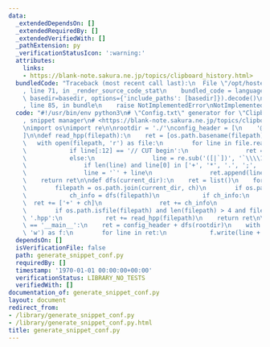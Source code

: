 ```yaml
---
data:
  _extendedDependsOn: []
  _extendedRequiredBy: []
  _extendedVerifiedWith: []
  _pathExtension: py
  _verificationStatusIcon: ':warning:'
  attributes:
    links:
    - https://blank-note.sakura.ne.jp/topics/clipboard_history.html>
  bundledCode: "Traceback (most recent call last):\n  File \"/opt/hostedtoolcache/Python/3.9.0/x64/lib/python3.9/site-packages/onlinejudge_verify/documentation/build.py\"\
    , line 71, in _render_source_code_stat\n    bundled_code = language.bundle(stat.path,\
    \ basedir=basedir, options={'include_paths': [basedir]}).decode()\n  File \"/opt/hostedtoolcache/Python/3.9.0/x64/lib/python3.9/site-packages/onlinejudge_verify/languages/python.py\"\
    , line 85, in bundle\n    raise NotImplementedError\nNotImplementedError\n"
  code: "#!/usr/bin/env python3\n# \"Config.txt\" generator for \"Clipboard History\"\
    , snippet manager\n# <https://blank-note.sakura.ne.jp/topics/clipboard_history.html>\n\
    \nimport os\nimport re\n\nrootdir = './'\nconfig_header = [\n    '@NoteHotkey=Shift,400'\n\
    ]\n\ndef read_hpp(filepath):\n    ret = [os.path.basename(filepath) + '|']\n \
    \   with open(filepath, 'r') as file:\n        for line in file.read().splitlines():\n\
    \            if line[:12] == '// CUT begin':\n                ret = ret[:1]\n\
    \            else:\n                line = re.sub('([|`])', '`\\\\1', line)\n\
    \                if len(line) and line[0] in ['+', '*', '.', ';', ' ']:\n    \
    \                line = '`' + line\n                ret.append(line)\n    ret.append('/E')\n\
    \    return ret\n\ndef dfs(current_dir):\n    ret = list()\n    for ch in os.listdir(current_dir):\n\
    \        filepath = os.path.join(current_dir, ch)\n        if os.path.isdir(filepath):\n\
    \            ch_info = dfs(filepath)\n            if ch_info:\n              \
    \  ret += ['+' + ch]\n                ret += ch_info\n                ret += ['..']\n\
    \        if os.path.isfile(filepath) and len(filepath) > 4 and filepath[-4:] ==\
    \ '.hpp':\n            ret += read_hpp(filepath)\n    return ret\n\n\nif __name__\
    \ == '__main__':\n    ret = config_header + dfs(rootdir)\n    with open('Config.txt',\
    \ 'w') as f:\n        for line in ret:\n            f.write(line + '\\r\\n')\n"
  dependsOn: []
  isVerificationFile: false
  path: generate_snippet_conf.py
  requiredBy: []
  timestamp: '1970-01-01 00:00:00+00:00'
  verificationStatus: LIBRARY_NO_TESTS
  verifiedWith: []
documentation_of: generate_snippet_conf.py
layout: document
redirect_from:
- /library/generate_snippet_conf.py
- /library/generate_snippet_conf.py.html
title: generate_snippet_conf.py
---
```

